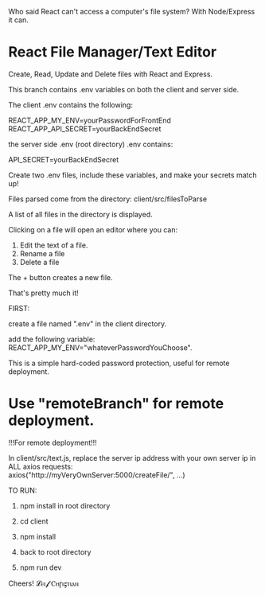 
Who said React can't access a computer's file system? With Node/Express it can.

# React File Manager/Text Editor

Create, Read, Update and Delete files with React and Express.

This branch contains .env variables on both the client and server side.

The client .env contains the following:

REACT_APP_MY_ENV=yourPasswordForFrontEnd
REACT_APP_API_SECRET=yourBackEndSecret

the server side .env (root directory) .env contains:

API_SECRET=yourBackEndSecret

Create two .env files, include these variables, and make your secrets match up!

Files parsed come from the directory: client/src/filesToParse

A list of all files in the directory is displayed. 

Clicking on a file will open an editor where you can:

 1. Edit the text of a file. 
 2. Rename a file
 3. Delete a file

 The + button creates a new file.
 
 That's pretty much it! 

 FIRST:

create a file named ".env" in the client directory.

add the following variable: REACT_APP_MY_ENV="whateverPasswordYouChoose".

This is a simple hard-coded password protection, useful for remote deployment.
 
# Use "remoteBranch" for remote deployment. 

!!!For remote deployment!!! 

In client/src/text.js, replace the server ip address with your own server ip in ALL axios requests:    
axios("http://myVeryOwnServer:5000/createFile/", ...)

TO RUN: 

1) npm install in root directory

2) cd client

3) npm install

4) back to root directory

5) npm run dev

Cheers!
𝓛ⲉⲓ𝓯 Ⲥⲏꞅⲓ𝛓ⲧⲓⲁⲛ


